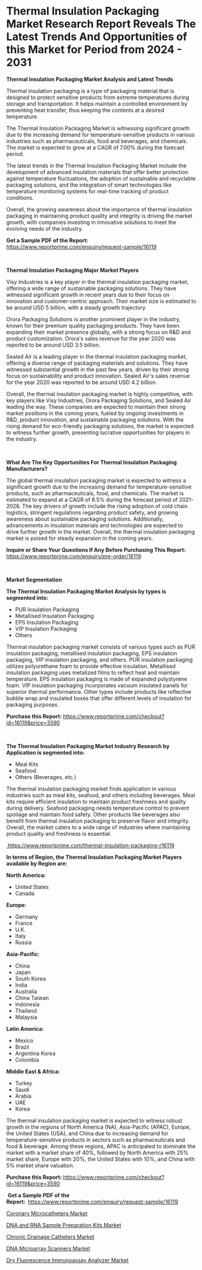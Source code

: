 <p><h1>Thermal Insulation Packaging Market Research Report Reveals The Latest Trends And Opportunities of this Market for Period from 2024 - 2031</h1></p><p><strong>Thermal Insulation Packaging Market Analysis and Latest Trends</strong></p>
<p><p>Thermal insulation packaging is a type of packaging material that is designed to protect sensitive products from extreme temperatures during storage and transportation. It helps maintain a controlled environment by preventing heat transfer, thus keeping the contents at a desired temperature.</p><p>The Thermal Insulation Packaging Market is witnessing significant growth due to the increasing demand for temperature-sensitive products in various industries such as pharmaceuticals, food and beverages, and chemicals. The market is expected to grow at a CAGR of 7.00% during the forecast period.</p><p>The latest trends in the Thermal Insulation Packaging Market include the development of advanced insulation materials that offer better protection against temperature fluctuations, the adoption of sustainable and recyclable packaging solutions, and the integration of smart technologies like temperature monitoring systems for real-time tracking of product conditions.</p><p>Overall, the growing awareness about the importance of thermal insulation packaging in maintaining product quality and integrity is driving the market growth, with companies investing in innovative solutions to meet the evolving needs of the industry.</p></p>
<p><strong>Get a Sample PDF of the Report:&nbsp;</strong> <a href="https://www.reportprime.com/enquiry/request-sample/16119">https://www.reportprime.com/enquiry/request-sample/16119</a></p>
<p>&nbsp;</p>
<p><strong>Thermal Insulation Packaging Major Market Players</strong></p>
<p><p>Visy Industries is a key player in the thermal insulation packaging market, offering a wide range of sustainable packaging solutions. They have witnessed significant growth in recent years due to their focus on innovation and customer-centric approach. Their market size is estimated to be around USD 5 billion, with a steady growth trajectory.</p><p>Orora Packaging Solutions is another prominent player in the industry, known for their premium quality packaging products. They have been expanding their market presence globally, with a strong focus on R&D and product customization. Orora's sales revenue for the year 2020 was reported to be around USD 3.5 billion.</p><p>Sealed Air is a leading player in the thermal insulation packaging market, offering a diverse range of packaging materials and solutions. They have witnessed substantial growth in the past few years, driven by their strong focus on sustainability and product innovation. Sealed Air's sales revenue for the year 2020 was reported to be around USD 4.2 billion.</p><p>Overall, the thermal insulation packaging market is highly competitive, with key players like Visy Industries, Orora Packaging Solutions, and Sealed Air leading the way. These companies are expected to maintain their strong market positions in the coming years, fueled by ongoing investments in R&D, product innovation, and sustainable packaging solutions. With the rising demand for eco-friendly packaging solutions, the market is expected to witness further growth, presenting lucrative opportunities for players in the industry.</p></p>
<p>&nbsp;</p>
<p><strong>What Are The Key Opportunities For Thermal Insulation Packaging Manufacturers?</strong></p>
<p><p>The global thermal insulation packaging market is expected to witness a significant growth due to the increasing demand for temperature-sensitive products, such as pharmaceuticals, food, and chemicals. The market is estimated to expand at a CAGR of 8.5% during the forecast period of 2021-2026. The key drivers of growth include the rising adoption of cold chain logistics, stringent regulations regarding product safety, and growing awareness about sustainable packaging solutions. Additionally, advancements in insulation materials and technologies are expected to drive further growth in the market. Overall, the thermal insulation packaging market is poised for steady expansion in the coming years.</p></p>
<p><strong>Inquire or Share Your Questions If Any Before Purchasing This Report:</strong> <a href="https://www.reportprime.com/enquiry/pre-order/16119">https://www.reportprime.com/enquiry/pre-order/16119</a></p>
<p>&nbsp;</p>
<p><strong>Market Segmentation</strong></p>
<p><strong>The Thermal Insulation Packaging Market Analysis by types is segmented into:</strong></p>
<p><ul><li>PUR Insulation Packaging</li><li>Metallised Insulation Packaging</li><li>EPS Insulation Packaging</li><li>VIP Insulation Packaging</li><li>Others</li></ul></p>
<p><p>Thermal insulation packaging market consists of various types such as PUR insulation packaging, metallised insulation packaging, EPS insulation packaging, VIP insulation packaging, and others. PUR insulation packaging utilizes polyurethane foam to provide effective insulation. Metallised insulation packaging uses metalized films to reflect heat and maintain temperature. EPS insulation packaging is made of expanded polystyrene foam. VIP insulation packaging incorporates vacuum insulated panels for superior thermal performance. Other types include products like reflective bubble wrap and insulated boxes that offer different levels of insulation for packaging purposes.</p></p>
<p><strong>Purchase this Report:&nbsp;</strong><a href="https://www.reportprime.com/checkout?id=16119&price=3590">https://www.reportprime.com/checkout?id=16119&price=3590</a></p>
<p>&nbsp;</p>
<p><strong>The Thermal Insulation Packaging Market Industry Research by Application is segmented into:</strong></p>
<p><ul><li>Meal Kits</li><li>Seafood</li><li>Others (Beverages, etc.)</li></ul></p>
<p><p>The thermal insulation packaging market finds application in various industries such as meal kits, seafood, and others including beverages. Meal kits require efficient insulation to maintain product freshness and quality during delivery. Seafood packaging needs temperature control to prevent spoilage and maintain food safety. Other products like beverages also benefit from thermal insulation packaging to preserve flavor and integrity. Overall, the market caters to a wide range of industries where maintaining product quality and freshness is essential.</p></p>
<p><a href="https://www.reportprime.com/thermal-insulation-packaging-r16119">&nbsp;https://www.reportprime.com/thermal-insulation-packaging-r16119</a></p>
<p><strong>In terms of Region, the Thermal Insulation Packaging Market Players available by Region are:</strong></p>
<p>
    <p> <strong> North America: </strong>
        <ul>
            <li>United States</li>
            <li>Canada</li>
        </ul>
        </p> 
    <p> <strong> Europe: </strong>
        <ul>
            <li>Germany</li>
            <li>France</li>
            <li>U.K.</li>
            <li>Italy</li>
            <li>Russia</li>
        </ul>
        </p> 
    <p> <strong> Asia-Pacific: </strong>
        <ul>
            <li>China</li>
            <li>Japan</li>
            <li>South Korea</li>
            <li>India</li>
            <li>Australia</li>
            <li>China Taiwan</li>
            <li>Indonesia</li>
            <li>Thailand</li>
            <li>Malaysia</li>
        </ul>
        </p> 
    <p> <strong> Latin America: </strong>
        <ul>
            <li>Mexico</li>
            <li>Brazil</li>
            <li>Argentina Korea</li>
            <li>Colombia</li>
        </ul>
        </p> 
    <p> <strong> Middle East & Africa: </strong>
        <ul>
            <li>Turkey</li>
            <li>Saudi</li>
            <li>Arabia</li>
            <li>UAE</li>
            <li>Korea</li>
        </ul>
    </p>
    </p>
<p><p>The thermal insulation packaging market is expected to witness robust growth in the regions of North America (NA), Asia-Pacific (APAC), Europe, the United States (USA), and China due to increasing demand for temperature-sensitive products in sectors such as pharmaceuticals and food & beverage. Among these regions, APAC is anticipated to dominate the market with a market share of 40%, followed by North America with 25% market share, Europe with 20%, the United States with 10%, and China with 5% market share valuation.</p></p>
<p><strong>Purchase this Report: </strong><a href="https://www.reportprime.com/checkout?id=16119&price=3590">https://www.reportprime.com/checkout?id=16119&price=3590</a></p>
<p>&nbsp;<strong>Get a Sample PDF of the Report:&nbsp;&nbsp;</strong><a href="https://www.reportprime.com/enquiry/request-sample/16119">https://www.reportprime.com/enquiry/request-sample/16119</a></p>
<p><strong></strong></p>
<p><p><a href="https://medium.com/@kelleebernier1851/global-coronary-microcatheters-market-share-and-growth-opportunities-and-market-size-growing-with-a-e6becc315233">Coronary Microcatheters Market</a></p><p><a href="https://medium.com/@denisolden565/dna-and-rna-sample-preparation-kits-industry-analysis-report-its-market-size-share-trends-by-1a7ea429a9eb">DNA and RNA Sample Preparation Kits Market</a></p><p><a href="https://github.com/bmorecock/Market-Research-Report-List-5/blob/main/chronic-drainage-catheters-market.md">Chronic Drainage Catheters Market</a></p><p><a href="https://medium.com/@zandould67856/insights-into-the-dna-microarray-scanners-industry-market-financial-status-market-size-and-f9c99993cffb">DNA Microarray Scanners Market</a></p><p><a href="https://medium.com/@lianapter60/dry-fluorescence-immunoassay-analyzer-market-research-report-includes-analysis-on-market-size-dc1ba3917cf7">Dry Fluorescence Immunoassay Analyzer Market</a></p></p>